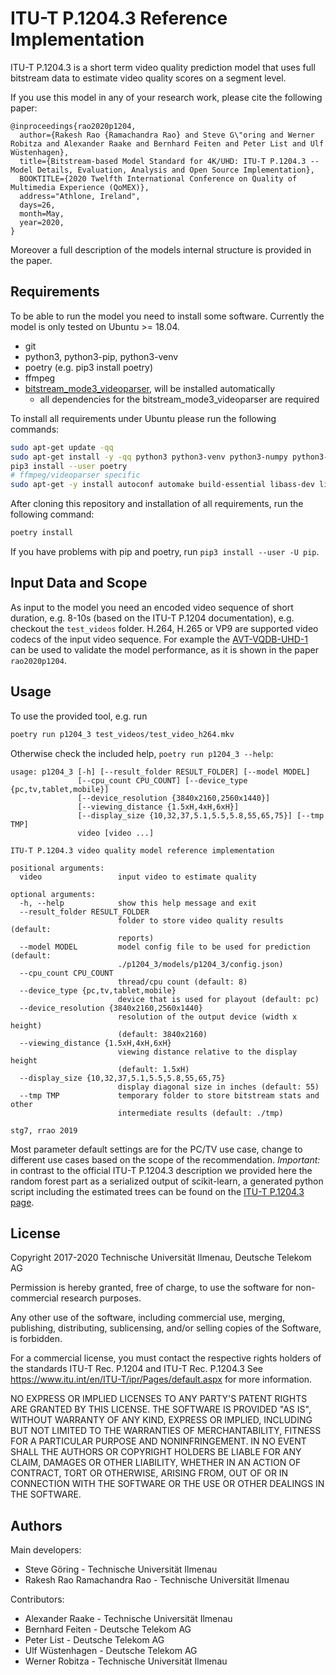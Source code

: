 # ITU-T P.1204.3 Reference Implementation
ITU-T P.1204.3 is a short term video quality prediction model that uses full bitstream data to estimate video quality scores on a segment level.

If you use this model in any of your research work, please cite the following paper:

```
@inproceedings{rao2020p1204,
  author={Rakesh Rao {Ramachandra Rao} and Steve G\"oring and Werner Robitza and Alexander Raake and Bernhard Feiten and Peter List and Ulf Wüstenhagen},
  title={Bitstream-based Model Standard for 4K/UHD: ITU-T P.1204.3 -- Model Details, Evaluation, Analysis and Open Source Implementation},
  BOOKTITLE={2020 Twelfth International Conference on Quality of Multimedia Experience (QoMEX)},
  address="Athlone, Ireland",
  days=26,
  month=May,
  year=2020,
}
```

Moreover a full description of the models internal structure is provided in the paper.

## Requirements
To be able to run the model you need to install some software.
Currently the model is only tested on Ubuntu >= 18.04.

* git
* python3, python3-pip, python3-venv
* poetry (e.g. pip3 install poetry)
* ffmpeg
* [bitstream_mode3_videoparser](https://github.com/Telecommunication-Telemedia-Assessment/bitstream_mode3_videoparser), will be installed automatically
    * all dependencies for the bitstream_mode3_videoparser are required

To install all requirements under Ubuntu please run the following commands:

```bash
sudo apt-get update -qq
sudo apt-get install -y -qq python3 python3-venv python3-numpy python3-pip git scons ffmpeg
pip3 install --user poetry
# ffmpeg/videoparser specific
sudo apt-get -y install autoconf automake build-essential libass-dev libfreetype6-dev libsdl2-dev libtheora-dev libtool libva-dev libvdpau-dev libvorbis-dev libxcb1-dev libxcb-shm0-dev libxcb-xfixes0-dev pkg-config texinfo wget zlib1g-dev yasm
```

After cloning this repository and installation of all requirements, run the following command:

```bash
poetry install
```

If you have problems with pip and poetry, run `pip3 install --user -U pip`.

## Input Data and Scope

As input to the model you need an encoded video sequence of short duration, e.g. 8-10s (based on the ITU-T P.1204 documentation), e.g. checkout the `test_videos` folder.
H.264, H.265 or VP9 are supported video codecs of the input video sequence.
For example the [AVT-VQDB-UHD-1](https://github.com/Telecommunication-Telemedia-Assessment/AVT-VQDB-UHD-1) can be used to validate the model performance, as it is shown in the paper `rao2020p1204`.

## Usage
To use the provided tool, e.g. run
```bash
poetry run p1204_3 test_videos/test_video_h264.mkv
```

Otherwise check the included help, `poetry run p1204_3 --help`:
```
usage: p1204_3 [-h] [--result_folder RESULT_FOLDER] [--model MODEL]
               [--cpu_count CPU_COUNT] [--device_type {pc,tv,tablet,mobile}]
               [--device_resolution {3840x2160,2560x1440}]
               [--viewing_distance {1.5xH,4xH,6xH}]
               [--display_size {10,32,37,5.1,5.5,5.8,55,65,75}] [--tmp TMP]
               video [video ...]

ITU-T P.1204.3 video quality model reference implementation

positional arguments:
  video                 input video to estimate quality

optional arguments:
  -h, --help            show this help message and exit
  --result_folder RESULT_FOLDER
                        folder to store video quality results (default:
                        reports)
  --model MODEL         model config file to be used for prediction (default:
                        ./p1204_3/models/p1204_3/config.json)
  --cpu_count CPU_COUNT
                        thread/cpu count (default: 8)
  --device_type {pc,tv,tablet,mobile}
                        device that is used for playout (default: pc)
  --device_resolution {3840x2160,2560x1440}
                        resolution of the output device (width x height)
                        (default: 3840x2160)
  --viewing_distance {1.5xH,4xH,6xH}
                        viewing distance relative to the display height
                        (default: 1.5xH)
  --display_size {10,32,37,5.1,5.5,5.8,55,65,75}
                        display diagonal size in inches (default: 55)
  --tmp TMP             temporary folder to store bitstream stats and other
                        intermediate results (default: ./tmp)

stg7, rrao 2019

```

Most parameter default settings are for the PC/TV use case, change to different use cases based on the scope of the recommendation.
*Important:* in contrast to the official ITU-T P.1204.3 description we provided here the random forest part as a serialized output of scikit-learn, a generated python script including the estimated trees can be found on the [ITU-T P.1204.3 page](https://www.itu.int/rec/T-REC-P.1204.3/en).

## License
Copyright 2017-2020 Technische Universität Ilmenau, Deutsche Telekom AG

Permission is hereby granted, free of charge, to use the software for non-commercial research purposes.

Any other use of the software, including commercial use, merging, publishing, distributing, sublicensing, and/or selling copies of the Software, is forbidden.

For a commercial license, you must contact the respective rights holders of the standards ITU-T Rec. P.1204 and ITU-T Rec. P.1204.3 See https://www.itu.int/en/ITU-T/ipr/Pages/default.aspx for more information.

NO EXPRESS OR IMPLIED LICENSES TO ANY PARTY'S PATENT RIGHTS ARE GRANTED BY THIS LICENSE. THE SOFTWARE IS PROVIDED "AS IS", WITHOUT WARRANTY OF ANY KIND, EXPRESS OR IMPLIED, INCLUDING BUT NOT LIMITED TO THE WARRANTIES OF MERCHANTABILITY, FITNESS FOR A PARTICULAR PURPOSE AND NONINFRINGEMENT. IN NO EVENT SHALL THE AUTHORS OR COPYRIGHT HOLDERS BE LIABLE FOR ANY CLAIM, DAMAGES OR OTHER LIABILITY, WHETHER IN AN ACTION OF CONTRACT, TORT OR OTHERWISE, ARISING FROM, OUT OF OR IN CONNECTION WITH THE SOFTWARE OR THE USE OR OTHER DEALINGS IN THE SOFTWARE.

## Authors

Main developers:
* Steve Göring - Technische Universität Ilmenau
* Rakesh Rao Ramachandra Rao - Technische Universität Ilmenau

Contributors:
* Alexander Raake - Technische Universität Ilmenau
* Bernhard Feiten - Deutsche Telekom AG
* Peter List - Deutsche Telekom AG
* Ulf Wüstenhagen - Deutsche Telekom AG
* Werner Robitza - Technische Universität Ilmenau

